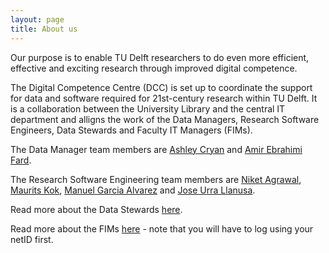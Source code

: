 ```yaml
---
layout: page
title: About us
---
```

Our purpose is to enable TU Delft researchers to do even more efficient, effective and exciting research through improved digital competence.

The Digital Competence Centre (DCC) is set up to coordinate the support for data and software required for 21st-century research within TU Delft.
It is a collaboration between the University Library and the central IT department and alligns the work of the Data Managers, Research Software Engineers, Data Stewards and Faculty IT Managers (FIMs).

The Data Manager team members are [Ashley Cryan](https://www.tudelft.nl/en/staff/a.e.cryan) and [Amir Ebrahimi Fard](https://www.tudelft.nl/en/tpm/about-the-faculty/departments/multi-actor-systems/people/phd-candidates/a-amir-ebrahimi-fard/).

The Research Software Engineering team members are [Niket Agrawal](https://www.tudelft.nl/en/staff/n.agrawal), [Maurits Kok](https://www.tudelft.nl/en/staff/m.w.a.kok), [Manuel Garcia Alvarez](https://orcid.org/0000-0003-1579-9989) and [Jose Urra Llanusa](https://www.tudelft.nl/staff/j.c.urrallanusa).

Read more about the Data Stewards [here](https://www.tudelft.nl/en/library/current-topics/research-data-management/r/support/data-stewardship/contact/).

Read more about the FIMs [here](https://intranet.tudelft.nl/en/-/faculty-it-manager) - note that you will have to log using your netID first.
